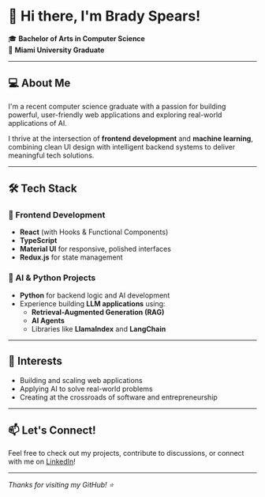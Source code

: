 # 👋 Hi there, I'm Brady Spears!

🎓 **Bachelor of Arts in Computer Science**  
📍 **Miami University Graduate**

---

## 💻 About Me

I'm a recent computer science graduate with a passion for building powerful, user-friendly web applications and exploring real-world applications of AI.

I thrive at the intersection of **frontend development** and **machine learning**, combining clean UI design with intelligent backend systems to deliver meaningful tech solutions.

---

## 🛠️ Tech Stack

### 🚀 Frontend Development
- **React** (with Hooks & Functional Components)
- **TypeScript**
- **Material UI** for responsive, polished interfaces
- **Redux.js** for state management

### 🧠 AI & Python Projects
- **Python** for backend logic and AI development
- Experience building **LLM applications** using:
  - **Retrieval-Augmented Generation (RAG)**
  - **AI Agents**
  - Libraries like **LlamaIndex** and **LangChain**

---

## 📌 Interests
- Building and scaling web applications
- Applying AI to solve real-world problems
- Creating at the crossroads of software and entrepreneurship

---

## 📫 Let's Connect!
Feel free to check out my projects, contribute to discussions, or connect with me on [LinkedIn](https://www.linkedin.com/in/brady-spears/)!

---
_Thanks for visiting my GitHub! ⭐_
